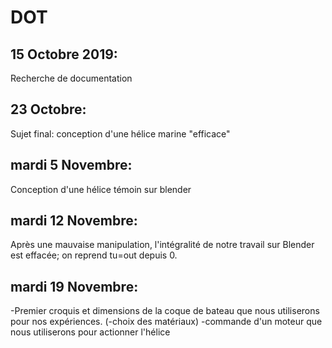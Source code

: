 # DOT

## 15 Octobre 2019:
Recherche de documentation

## 23 Octobre:
Sujet final: conception d'une hélice marine "efficace"

## mardi 5 Novembre:
Conception d'une hélice témoin sur blender

## mardi 12 Novembre:
Après une mauvaise manipulation, l'intégralité de notre travail sur Blender est effacée; on reprend tu=out depuis 0.

## mardi 19 Novembre:
-Premier croquis et dimensions de la coque de bateau que nous utiliserons pour nos expériences.
(-choix des matériaux)
-commande d'un moteur que nous utiliserons pour actionner l'hélice











